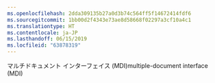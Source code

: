 ```yaml
---
ms.openlocfilehash: 2dda309135b27a0d3b74c564ff5f14672414fdf6
ms.sourcegitcommit: 1bb00d2f4343e73ae8d58668f02297a3cf10a4c1
ms.translationtype: HT
ms.contentlocale: ja-JP
ms.lasthandoff: 06/15/2019
ms.locfileid: "63878319"
---
```

<span data-ttu-id="0ce87-101">マルチドキュメント インターフェイス (MDI)</span><span class="sxs-lookup"><span data-stu-id="0ce87-101">multiple-document interface (MDI)</span></span>